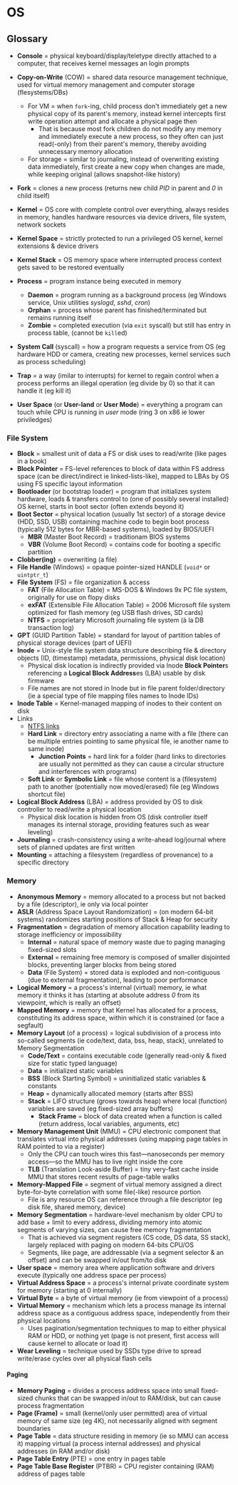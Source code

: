 # OS

## Glossary

* **Console** = physical keyboard/display/teletype directly attached to a computer, that receives kernel messages an login prompts
* **Copy-on-Write** (COW) = shared data resource management technique, used for virtual memory management and computer storage (flesystems/DBs)
  * For VM = when `fork`-ing, child process don't immediately get a new physical copy of its parent's memory, instead kernel intercepts first write operation attempt and allocate a physical page then
    * That is because most fork children do not modify any memory and immediately execute a new process, so they often can just read(-only) from their parent's memory, thereby avoiding unnecessary memory allocation
  * For storage = similar to journaling, instead of overwriting existing data immediately, first create a new copy when changes are made, while keeping original (allows snapshot-like history)
* **Fork** = clones a new process (returns new child _PID_ in parent and _0_ in child itself)
* **Kernel** = OS core with complete control over everything, always resides in memory, handles hardware resources via device drivers, file system, network sockets
* **Kernel Space** = strictly protected to run a privileged OS kernel, kernel extensions & device drivers
* **Kernel Stack** = OS memory space where interrupted process context gets saved to be restored eventually
* **Process** = program instance being executed in memory
  * **Daemon** = program running as a background process (eg Windows service, Unix utilities _syslogd_, _sshd_, _cron_)
  * **Orphan** = process whose parent has finished/terminated but remains running itself
  * **Zombie** = completed execution (via `exit` syscall) but still has entry in process table, (cannot be `kill`ed)

* **System Call** (syscall) = how a program requests a service from OS (eg hardware HDD or camera, creating new processes, kernel services such as process scheduling)
* **Trap** = a way (imilar to interrupts) for kernel to regain control when a process performs an illegal operation (eg divide by 0) so that it can handle it (eg kill it)
* **User Space** (or **User-land** or **User Mode**) = everything a program can touch while CPU is running in _user_ mode (ring 3 on x86 ie lower priviledges)

### File System

* **Block** = smallest unit of data a FS or disk uses to read/write (like pages in a book)
* **Block Pointer** = FS-level references to block of data within FS address space (can be direct/indirect ie linked-lists-like), mapped to LBAs by OS using FS specific layout information
* **Bootloader** (or bootstrap loader) = program that initializes system hardware, loads & transfers control to (one of possibly several installed) OS kernel, starts in boot sector (often extends beyond it)
* **Boot Sector** = physical location (usually 1st sector) of a storage device (HDD, SSD, USB) containing machine code to begin boot process (typically 512 bytes for MBR-based systems), loaded by BIOS/UEFI
  * **MBR** (Master Boot Record) = traditionam BIOS systems
  * **VBR** (Volume Boot Record) = contains code for booting a specific partition
* **Clobber(ing)** = overwriting (a file)
* **File Handle** (Windows) = opaque pointer-sized HANDLE (`void*` or `uintptr_t`)
* **File System** (FS) = file organization & access
  * **FAT** (File Allocation Table) = MS-DOS & Windows 9x PC file system, originally for use on flopy disks
  * **exFAT** (Extensible File Allocation Table) = 2006 Microsoft file system optimized for flash memory (eg USB flash drives, SD cards)
  * **NTFS** = proprietary Microsoft journaling file system (à la DB transaction log)
* **GPT** (GUID Partition Table) = standard for layout of partition tables of physical storage devices (part of UEFI)
* **Inode** = Unix-style file system data structure describing file & directory objects (ID, (timestamp) metadata, permissions, physical disk location)
  * Physical disk location is indirectly provided via Inode **Block Pointer**s referencing a **Logical Block Address**es (LBA) usable by disk firmware
  * File names are not stored in Inode but in file parent folder/directory (ie a special type of file mapping files names to Inode IDs)
* **Inode Table** = Kernel-managed mapping of inodes to their content on disk
* Links
  * [NTFS links](https://en.wikipedia.org/wiki/NTFS_links)
  * **Hard Link** = directory entry associating a name with a file (there can be multiple entries pointing to same physical file, ie another name to same inode)
    * **Junction Points** = hard link for a folder (hard links to directories are usually not permitted as they can cause a circular structure and interferences with programs)
  * **Soft Link** or **Symbolic Link** = file whose content is a (filesystem) path to another (potentially now moved/erased) file (eg Windows shortcut file)
* **Logical Block Address** (LBA) = address provided by OS to disk controller to read/write a physical location
  * Physical disk location is hidden from OS (disk controller itself manages its internal storage, providing features such as wear leveling)
* **Journaling** = crash-consistency using a write-ahead log/journal where sets of planned updates are first written
* **Mounting** = attaching a filesystem (regardless of provenance) to a specific directory

### Memory

* **Anonymous Memory** = memory allocated to a process but not backed by a file (descriptor), ie only via local pointer
* **ASLR** (Address Space Layout Randomization) = (on modern 64-bit systems) randomizes starting positions of Stack & Heap for security
* **Fragmentation** = degradation of memory allocation capability leading to storage inefficiency or impossibility
  * **Internal** = natural space of memory waste due to paging managing fixed-sized slots
  * **External** = remaining free memory is composed of smaller disjointed blocks, preventing larger blocks from being stored
  * **Data** (File System) = stored data is exploded and non-contiguous (due to external fragmentation), leading to poor performance
* **Logical Memory** = a process's internal (virtual) memory, ie what memory it thinks it has (starting at absolute address _0_ from its viewpoint, which is really an offset)
* **Mapped Memory** = memory that Kernel has allocated for a process, constituting its address space, within which it is constrained (or face a segfault)
* **Memory Layout** (of a process) = logical subdivision of a process into so-called segments (ie code/text, data, bss, heap, stack), unrelated to Memory Segmentation
  * **Code/Text** = contains executable code (generally read-only & fixed size for static typed language)
  * **Data** = initialized static variables
  * **BSS** (Block Starting Symbol) = uninitialized static variables & constants
  * **Heap** = dynamically allocated memory (starts after BSS)
  * **Stack** = LIFO structure (grows towards heap) where local (function) variables are saved (eg fixed-sized array buffers)
    * **Stack Frame** = block of data created when a function is called (return address, local variables, arguments, etc)
* **Memory Management Unit** (MMU) = CPU electronic component that translates virtual into physical addresses (using mapping page tables in RAM pointed to via a register)
  * Only the CPU can touch wires this fast—nanoseconds per memory access—so the MMU has to live right inside the core
  * **TLB** (Translation Look-aside Buffer) = tiny very-fast cache inside MMU that stores recent results of page-table walks
* **Memory-Mapped File** = segment of virtual memory assigned a direct byte-for-byte correlation with some file(-like) resource portion
  * File is any resource OS can reference through a file descriptor (eg disk file, shared memory, device)
* **Memory Segmentation** = hardware-level mechanism by older CPU to add base + limit to every address, dividing memory into atomic segments of varying sizes, can cause free memory fragmentation
  * That is achieved via segment registers (CS code, DS data, SS stack), largely replaced with paging on modern 64-bits CPU/OS
  * Segments, like page, are addressable (via a segment selector & an offset) and can be swapped in/out from/to disk
* **User space** = memory area where application software and drivers execute (typically one address space per process)
* **Virtual Address Space** = a process's internal private coordinate system for memory (starting at 0 internally)
* **Virtual Byte** = a byte of virtual memory (ie from viewpoint of a process)
* **Virtual Memory** = mechanism which lets a process manage its internal address space as a contiguous address space, independently from their physical locations
  * Uses pagination/segmentation techniques to map to either physical RAM or HDD, or nothing yet (page is not present, first access will cause kernel to allocate or load it)
* **Wear Leveling** = technique used by SSDs type drive to spread write/erase cycles over all physical flash cells

#### Paging

* **Memory Paging** = divides a process address space into small fixed-sized chunks that can be swapped in/out to RAM/disk, but can cause process fragmentation
* **Page (Frame)** = small (kernel/only user permitted) area of virtual memory of same size (eg 4K), not necessarily aligned with segment boundaries
* **Page Table** = data structure residing in memory (ie so MMU can access it) mapping virtual (a process internal addresses) and physical addresses (in RAM and/or disk)
* **Page Table Entry** (PTE) = one entry in pages table
* **Page Table Base Register** (PTBR) = CPU register containing (RAM) address of pages table
